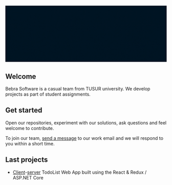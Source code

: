 ![Profile Image](https://github.com/BebraSoftware/.github/blob/main/images/ProfileImage.gif)

## Welcome

Bebra Software is a casual team from TUSUR university. We develop projects as part of student assignments.

## Get started

Open our repositories, experiment with our solutions, ask questions and feel welcome to contribute.

To join our team, [send a message](mailto:bebra.software@bk.ru) to our work email and we will respond to you within a short time.

## Last projects

* [Client](https://github.com/BebraSoftware/todolist-front)-[server](https://github.com/BebraSoftware/todolist-back) TodoList Web App built using the React & Redux / ASP.NET Core
